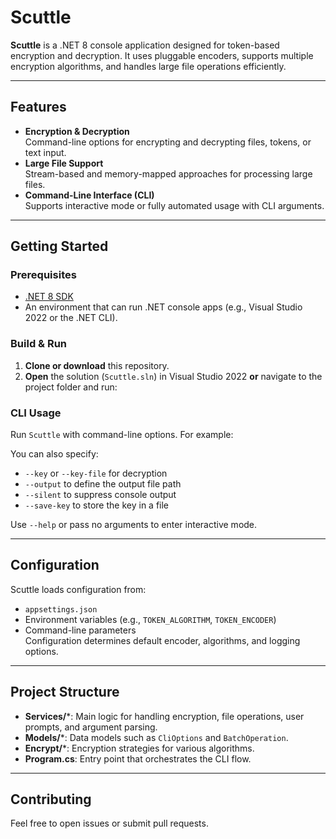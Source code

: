 # Scuttle

**Scuttle** is a .NET 8 console application designed for token-based encryption and decryption. It uses pluggable encoders, supports multiple encryption algorithms, and handles large file operations efficiently.

---

## Features
- **Encryption & Decryption**  
  Command-line options for encrypting and decrypting files, tokens, or text input.
- **Large File Support**  
  Stream-based and memory-mapped approaches for processing large files.
- **Command-Line Interface (CLI)**  
  Supports interactive mode or fully automated usage with CLI arguments.

---

## Getting Started

### Prerequisites
- [.NET 8 SDK](https://dotnet.microsoft.com/en-us/download/dotnet/8.0)
- An environment that can run .NET console apps (e.g., Visual Studio 2022 or the .NET CLI).

### Build & Run
1. **Clone or download** this repository.  
2. **Open** the solution (`Scuttle.sln`) in Visual Studio 2022 **or** navigate to the project folder and run:

### CLI Usage
Run `Scuttle` with command-line options. For example:

You can also specify:
- `--key` or `--key-file` for decryption
- `--output` to define the output file path
- `--silent` to suppress console output
- `--save-key` to store the key in a file

Use `--help` or pass no arguments to enter interactive mode.

---

## Configuration
Scuttle loads configuration from:
- `appsettings.json`
- Environment variables (e.g., `TOKEN_ALGORITHM`, `TOKEN_ENCODER`)
- Command-line parameters  
Configuration determines default encoder, algorithms, and logging options.

---

## Project Structure
- **Services/***: Main logic for handling encryption, file operations, user prompts, and argument parsing.  
- **Models/***: Data models such as `CliOptions` and `BatchOperation`.  
- **Encrypt/***: Encryption strategies for various algorithms.  
- **Program.cs**: Entry point that orchestrates the CLI flow.

---

## Contributing
Feel free to open issues or submit pull requests.
